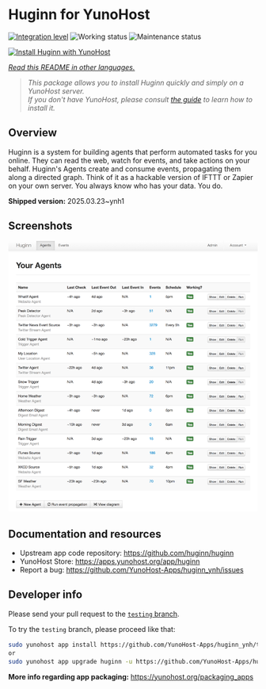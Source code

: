 <!--
N.B.: This README was automatically generated by <https://github.com/YunoHost/apps/tree/master/tools/readme_generator>
It shall NOT be edited by hand.
-->

# Huginn for YunoHost

[![Integration level](https://apps.yunohost.org/badge/integration/huginn)](https://ci-apps.yunohost.org/ci/apps/huginn/)
![Working status](https://apps.yunohost.org/badge/state/huginn)
![Maintenance status](https://apps.yunohost.org/badge/maintained/huginn)

[![Install Huginn with YunoHost](https://install-app.yunohost.org/install-with-yunohost.svg)](https://install-app.yunohost.org/?app=huginn)

*[Read this README in other languages.](./ALL_README.md)*

> *This package allows you to install Huginn quickly and simply on a YunoHost server.*  
> *If you don't have YunoHost, please consult [the guide](https://yunohost.org/install) to learn how to install it.*

## Overview

Huginn is a system for building agents that perform automated tasks for you online. They can read the web, watch for events, and take actions on your behalf. Huginn's Agents create and consume events, propagating them along a directed graph. Think of it as a hackable version of IFTTT or Zapier on your own server. You always know who has your data. You do.

**Shipped version:** 2025.03.23~ynh1

## Screenshots

![Screenshot of Huginn](./doc/screenshots/your-agents.png)

## Documentation and resources

- Upstream app code repository: <https://github.com/huginn/huginn>
- YunoHost Store: <https://apps.yunohost.org/app/huginn>
- Report a bug: <https://github.com/YunoHost-Apps/huginn_ynh/issues>

## Developer info

Please send your pull request to the [`testing` branch](https://github.com/YunoHost-Apps/huginn_ynh/tree/testing).

To try the `testing` branch, please proceed like that:

```bash
sudo yunohost app install https://github.com/YunoHost-Apps/huginn_ynh/tree/testing --debug
or
sudo yunohost app upgrade huginn -u https://github.com/YunoHost-Apps/huginn_ynh/tree/testing --debug
```

**More info regarding app packaging:** <https://yunohost.org/packaging_apps>
